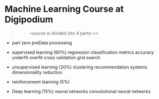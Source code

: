 # Machine Learning Course at Digipodium

>>-course is divided into 4 parts-<<

* part zero
    preData processing

* supervised learning (60%)
    regression
    classification
    metrics
        accuracy
        underfit
        overfit
        cross validation
        grid search
    

* unsupervised learning (20%)
    clustering
    recommendation systems
    dimensionality reduction

* reinforcement learning (5%)

* Deep learning (15%)
    neural networks
    convolutional neural networks